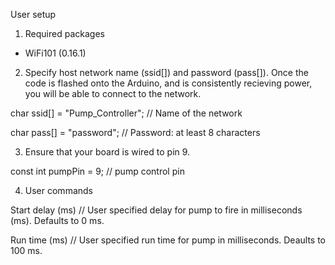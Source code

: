 User setup

1. Required packages 
- WiFi101 (0.16.1)

2. Specify host network name (ssid[]) and password (pass[]). Once the code is flashed onto the Arduino, and is consistently recieving power, you will be able to connect to the network.

char ssid[] = "Pump_Controller";   // Name of the network

char pass[] = "password";          // Password: at least 8 characters

3. Ensure that your board is wired to pin 9. 

const int pumpPin = 9; // pump control pin

4. User commands

Start delay (ms) // User specified delay for pump to fire in milliseconds (ms). Defaults to 0 ms.

Run time (ms) // User specified run time for pump in milliseconds. Deaults to 100 ms.

